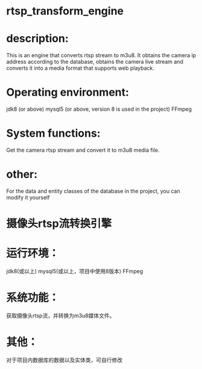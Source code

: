 # rtsp_transform_engine
# description:
This is an engine that converts rtsp stream to m3u8. 
It obtains the camera ip address according to the database, obtains the camera live stream and converts it into a media format that supports web playback.

# Operating environment:
jdk8 (or above)
mysql5 (or above, version 8 is used in the project)
FFmpeg

# System functions:
Get the camera rtsp stream and convert it to m3u8 media file.

# other:
For the data and entity classes of the database in the project, you can modify it yourself

# 摄像头rtsp流转换引擎
# 运行环境：
jdk8(或以上)
mysql5(或以上，项目中使用8版本)
FFmpeg

# 系统功能：
获取摄像头rtsp流，并转换为m3u8媒体文件。

# 其他：
对于项目内数据库的数据以及实体类，可自行修改

